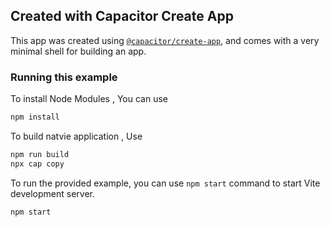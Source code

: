 ## Created with Capacitor Create App

This app was created using [`@capacitor/create-app`](https://github.com/ionic-team/create-capacitor-app),
and comes with a very minimal shell for building an app.

### Running this example

To install Node Modules , You can use 

```bash
npm install 
```
To build natvie application , Use 

```bash
npm run build
npx cap copy
```
To run the provided example, you can use `npm start` command to start Vite development server.

```bash
npm start
```
